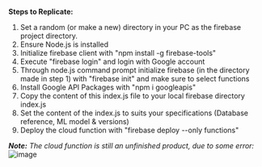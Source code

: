 **Steps to Replicate:**

1. Set a random (or make a new) directory in your PC as the firebase project directory.
2. Ensure Node.js is installed
3. Initialize firebase client with "npm install -g firebase-tools"
4. Execute "firebase login" and login with Google account
5. Through node.js command prompt initialize firebase (in the directory made in step 1) with "firebase init" and make sure to select functions
6. Install Google API Packages with "npm i googleapis"
7. Copy the content of this index.js file to your local firebase directory index.js
8. Set the content of the index.js to suits your specifications (Database reference, ML model & versions)
9. Deploy the cloud function with "firebase deploy --only functions"

_**Note:** The cloud function is still an unfinished product, due to some error:_
![image](https://user-images.githubusercontent.com/74135059/121293195-6a4f2500-c915-11eb-874e-a261c053bac9.png)
